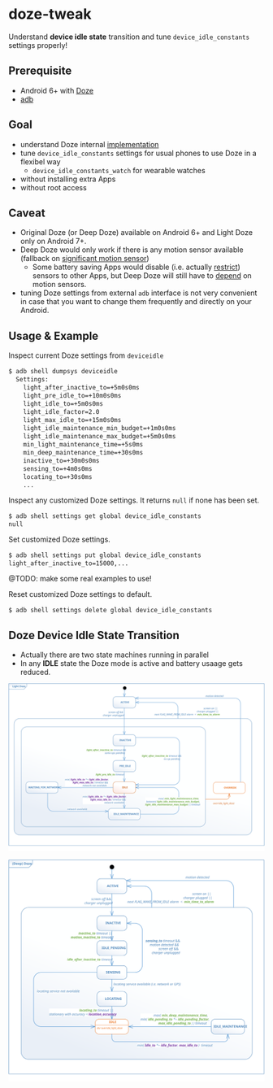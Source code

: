 # doze-tweak

Understand **device idle state** transition and tune ```device_idle_constants``` settings properly!

## Prerequisite 

 - Android 6+ with [Doze](https://developer.android.com/training/monitoring-device-state/doze-standby.html)
 - [adb](https://developer.android.com/studio/command-line/adb.html)

## Goal

 - understand Doze internal [implementation](https://github.com/aosp-mirror/platform_frameworks_base/blob/nougat-release/services/core/java/com/android/server/DeviceIdleController.java)
 - tune ```device_idle_constants``` settings for usual phones to use Doze in a flexibel way
   - ```device_idle_constants_watch``` for wearable watches
 - without installing extra Apps
 - without root access

## Caveat

 - Original Doze (or Deep Doze) available on Android 6+ and Light Doze only on Android 7+.
 - Deep Doze would only work if there is any motion sensor available (fallback on [significant motion sensor](https://github.com/aosp-mirror/platform_frameworks_base/blob/nougat-release/services/core/java/com/android/server/DeviceIdleController.java#L1379))
   - Some battery saving Apps would disable (i.e. actually [restrict](https://android.googlesource.com/platform/frameworks/native/+/nougat-release/services/sensorservice/SensorService.h#119)) sensors to other Apps, but Deep Doze will still have to [depend](https://github.com/aosp-mirror/platform_frameworks_base/blob/nougat-release/services/core/java/com/android/server/DeviceIdleController.java#L2248) on motion sensors.
 - tuning Doze settings from external ```adb``` interface is not very convenient in case that you want to change them frequently and directly on your Android.
 
## Usage & Example

Inspect current Doze settings from ```deviceidle```
```
$ adb shell dumpsys deviceidle
  Settings:
    light_after_inactive_to=+5m0s0ms
    light_pre_idle_to=+10m0s0ms
    light_idle_to=+5m0s0ms
    light_idle_factor=2.0
    light_max_idle_to=+15m0s0ms
    light_idle_maintenance_min_budget=+1m0s0ms
    light_idle_maintenance_max_budget=+5m0s0ms
    min_light_maintenance_time=+5s0ms
    min_deep_maintenance_time=+30s0ms
    inactive_to=+30m0s0ms
    sensing_to=+4m0s0ms
    locating_to=+30s0ms
    ...
```
Inspect any customized Doze settings. It returns ```null``` if none has been set.
```
$ adb shell settings get global device_idle_constants
null
```
Set customized Doze settings.
```
$ adb shell settings put global device_idle_constants light_after_inactive_to=15000,...
```
@TODO: make some real examples to use!

Reset customized Doze settings to default.
```
$ adb shell settings delete global device_idle_constants
```

## Doze Device Idle State Transition

 - Actually there are two state machines running in parallel 
 - In any **IDLE** state the Doze mode is active and battery usaage gets reduced. 
 
![Light Doze](diagram/light-doze.svg)

![Deep Doze](diagram/deep-doze.svg)
